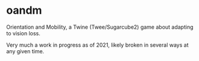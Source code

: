 # oandm
Orientation and Mobility, a Twine (Twee/Sugarcube2) game about adapting to vision loss.

Very much a work in progress as of 2021, likely broken in several ways at any given time.

